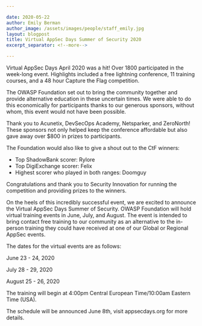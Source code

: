 ```yaml
---

date: 2020-05-22
author: Emily Berman
author_image: /assets/images/people/staff_emily.jpg
layout: blogpost
title: Virtual AppSec Days Summer of Security 2020
excerpt_separator: <!--more-->

---
```


Virtual AppSec Days April 2020 was a hit! Over 1800 participated in the week-long event. Highlights included a free lightning conference, 11 training courses, and a 48 hour Capture the Flag competition.

The OWASP Foundation set out to bring the community together and provide alternative education in these uncertain times. We were able to do this economically for participants thanks to our generous sponsors, without whom, this event would not have been possible.

Thank you to Acunetix, DevSecOps Academy, Netsparker, and ZeroNorth! These sponsors not only helped keep the conference affordable but also gave away over $800 in prizes to participants.<!--more-->

The Foundation would also like to give a shout out to the CtF winners:

* Top ShadowBank scorer: Rylore 
* Top DigiExchange scorer: Felix 
* Highest scorer who played in both ranges: Doomguy

Congratulations and thank you to Security Innovation for running the competition and providing prizes to the winners.  

On the heels of this incredibly successful event, we are excited to announce the Virtual AppSec Days Summer of Security. OWASP Foundation will hold virtual training events in June, July, and August. The event is intended to bring contact free training to our community as an alternative to the in-person training they could have received at one of our Global or Regional AppSec events. 

 The dates for the virtual events are as follows:

June 23 - 24, 2020

July 28 - 29, 2020

August 25 - 26, 2020

 

The training will begin at 4:00pm Central European Time/10:00am Eastern Time (USA). 

 The schedule will be announced June 8th, visit appsecdays.org for more details. 
